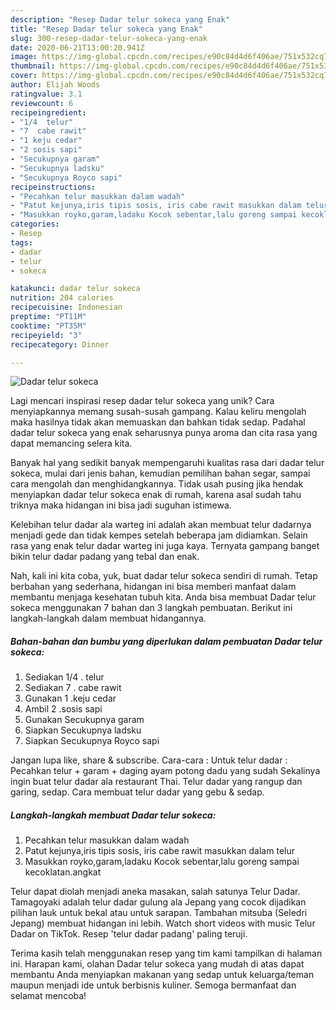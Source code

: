 ```yaml
---
description: "Resep Dadar telur sokeca yang Enak"
title: "Resep Dadar telur sokeca yang Enak"
slug: 300-resep-dadar-telur-sokeca-yang-enak
date: 2020-06-21T13:00:20.941Z
image: https://img-global.cpcdn.com/recipes/e90c84d4d6f406ae/751x532cq70/dadar-telur-sokeca-foto-resep-utama.jpg
thumbnail: https://img-global.cpcdn.com/recipes/e90c84d4d6f406ae/751x532cq70/dadar-telur-sokeca-foto-resep-utama.jpg
cover: https://img-global.cpcdn.com/recipes/e90c84d4d6f406ae/751x532cq70/dadar-telur-sokeca-foto-resep-utama.jpg
author: Elijah Woods
ratingvalue: 3.1
reviewcount: 6
recipeingredient:
- "1/4  telur"
- "7  cabe rawit"
- "1 keju cedar"
- "2 sosis sapi"
- "Secukupnya garam"
- "Secukupnya ladsku"
- "Secukupnya Royco sapi"
recipeinstructions:
- "Pecahkan telur masukkan dalam wadah"
- "Patut kejunya,iris tipis sosis, iris cabe rawit masukkan dalam telur"
- "Masukkan royko,garam,ladaku Kocok sebentar,lalu goreng sampai kecoklatan.angkat"
categories:
- Resep
tags:
- dadar
- telur
- sokeca

katakunci: dadar telur sokeca 
nutrition: 204 calories
recipecuisine: Indonesian
preptime: "PT11M"
cooktime: "PT35M"
recipeyield: "3"
recipecategory: Dinner

---
```



![Dadar telur sokeca](https://img-global.cpcdn.com/recipes/e90c84d4d6f406ae/751x532cq70/dadar-telur-sokeca-foto-resep-utama.jpg)

Lagi mencari inspirasi resep dadar telur sokeca yang unik? Cara menyiapkannya memang susah-susah gampang. Kalau keliru mengolah maka hasilnya tidak akan memuaskan dan bahkan tidak sedap. Padahal dadar telur sokeca yang enak seharusnya punya aroma dan cita rasa yang dapat memancing selera kita.

Banyak hal yang sedikit banyak mempengaruhi kualitas rasa dari dadar telur sokeca, mulai dari jenis bahan, kemudian pemilihan bahan segar, sampai cara mengolah dan menghidangkannya. Tidak usah pusing jika hendak menyiapkan dadar telur sokeca enak di rumah, karena asal sudah tahu triknya maka hidangan ini bisa jadi suguhan istimewa.

Kelebihan telur dadar ala warteg ini adalah akan membuat telur dadarnya menjadi gede dan tidak kempes setelah beberapa jam didiamkan. Selain rasa yang enak telur dadar warteg ini juga kaya. Ternyata gampang banget bikin telur dadar padang yang tebal dan enak.


Nah, kali ini kita coba, yuk, buat dadar telur sokeca sendiri di rumah. Tetap berbahan yang sederhana, hidangan ini bisa memberi manfaat dalam membantu menjaga kesehatan tubuh kita. Anda bisa membuat Dadar telur sokeca menggunakan 7 bahan dan 3 langkah pembuatan. Berikut ini langkah-langkah dalam membuat hidangannya.

<!--inarticleads1-->

##### Bahan-bahan dan bumbu yang diperlukan dalam pembuatan Dadar telur sokeca:

1. Sediakan 1/4 . telur
1. Sediakan 7 . cabe rawit
1. Gunakan 1 .keju cedar
1. Ambil 2 .sosis sapi
1. Gunakan Secukupnya garam
1. Siapkan Secukupnya ladsku
1. Siapkan Secukupnya Royco sapi


Jangan lupa like, share &amp; subscribe. Cara-cara : Untuk telur dadar : Pecahkan telur + garam + daging ayam potong dadu yang sudah Sekalinya ingin buat telur dadar ala restaurant Thai. Telur dadar yang rangup dan garing, sedap. Cara membuat telur dadar yang gebu &amp; sedap. 

<!--inarticleads2-->

##### Langkah-langkah membuat Dadar telur sokeca:

1. Pecahkan telur masukkan dalam wadah
1. Patut kejunya,iris tipis sosis, iris cabe rawit masukkan dalam telur
1. Masukkan royko,garam,ladaku Kocok sebentar,lalu goreng sampai kecoklatan.angkat


Telur dapat diolah menjadi aneka masakan, salah satunya Telur Dadar. Tamagoyaki adalah telur dadar gulung ala Jepang yang cocok dijadikan pilihan lauk untuk bekal atau untuk sarapan. Tambahan mitsuba (Seledri Jepang) membuat hidangan ini lebih. Watch short videos with music Telur Dadar on TikTok. Resep &#39;telur dadar padang&#39; paling teruji. 

Terima kasih telah menggunakan resep yang tim kami tampilkan di halaman ini. Harapan kami, olahan Dadar telur sokeca yang mudah di atas dapat membantu Anda menyiapkan makanan yang sedap untuk keluarga/teman maupun menjadi ide untuk berbisnis kuliner. Semoga bermanfaat dan selamat mencoba!
